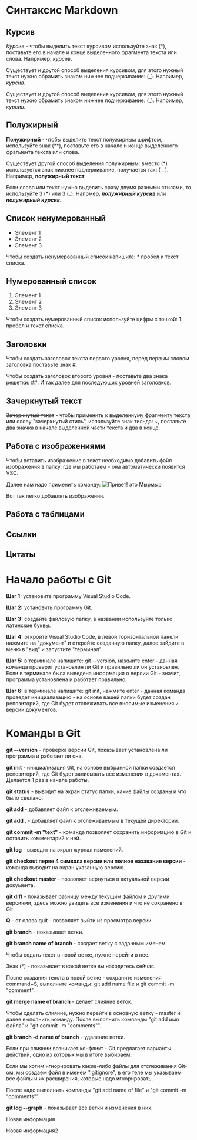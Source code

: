 # Синтаксис Markdown

## Курсив

*Курсив* - чтобы выделить текст курсивом используйте знак (*), поставьте его в начале и конце выделенного фрагмента текста или слова. Например: *курсив*.

Существует и другой способ выделения курсивом, для этого нужный текст нужно обрамить знаком нижнее подчеркивание: (_). Например, _курсив_.

Существует и другой способ выделения курсивом, для этого нужный текст нужно обрамить знаком нижнее подчеркивание: (_). Например, _курсив_.

## Полужирный

**Полужирный** - чтобы выделить текст полужирным шрифтом, используйте знак (**), поставьте его в начале и конце выделенного фрагмента текста или слова.

Существует другой способ выделения полужирным: вместо (*) используется знак нижнее подчеркивание, получается так: (__). Например, __полужирный текст__

Если слово или текст нужно выделить сразу двумя разными стилями, то используйте 3 (*) или 3 (_). Напрмер, ***полужирный курсив*** или ___полужирный курсив___.

## Список ненумерованный

* Элемент 1
* Элемент 2
* Элемент 3

Чтобы создать ненумерованный список напишите: * пробел и текст списка. 

## Нумерованный список

1. Элемент 1
2. Элемент 2
3. Элемент 3

Чтобы создать нумерованный список используйте цифры с точкой: 1. пробел и текст списка.

## Заголовки

Чтобы создать заголовок текста первого уровня, перед первым словом заголовка поставьте знак #.

Чтобы создать заголовок второго уровня - поставьте два знака решетки: ##. И так далее для последующих уровней заголовков.

## Зачеркнутый текст

~~Зачеркнутый текст~~ - чтобы применить к выделеннуму фрагменту текста или слову "зачеркнутый стиль", используйте знак тильда: ~, поставьте два значка в начале выделенной части текста и два в конце.

## Работа с изображениями

Чтобы вставить изображение в текст необходимо добавить файл изображения в папку, где мы работаем - она автоматически появится VSC. 

Далее нам надо применить команду:
![Привет! это Мырмыр](mirmir.jpg)

Вот так легко добавлять изображения.

## Работа с таблицами


## Ссылки


## Цитаты


# Начало работы с Git

**Шаг 1:** установите программу Visual Studio Code.

**Шаг 2:** установить программу Git.

**Шаг 3:** создайте файловую папку, в названии используйте только латинские буквы.

**Шаг 4:** откройте Visual Studio Code, в левой горизонтальной панели нажмите на "документ" и откройте созданную папку, далее зайдите в меню в "вид" и запустите "терминал".

**Шаг 5:** в терминале напишите: git --version, нажмите enter - данная команда проверит установлин ли Git и правильно ли он установлен. Если в терминале была выведена информация о версии Git - значит, программа установлена и работает правильно.

**Шаг 6:** в терминале напишите: git init, нажмите enter - данная команда проведет инициализацию - на основе вашей папки будет создан репозиторий, где Git будет отслеживать все вносимые изменения и версии документов.


# Команды в Git

**git --version** - проверка версии Git, показывает установлена ли программа и работает ли она. 

**git init** - инициализация Git, на основе выбранной папки создается репозиторий, где Git будет записывать все изменения в докаментах. Делается 1 раз в начале работы.

**git status** - выводит на экран статус папки, какие файлы созданы и что было сделано.

**git add** - добавляет файл к отслеживаемым.

**git add .** - добавляет файл к отслеживаемым в текущей директории.

**git commit -m "text"** - команда позволяет сохранить информацию в Git и оставить комментарий к ней.

**git log** - выводит на экран журнал изменений.

**git checkout перве 4 символа версии или полное назавание версии** - команда выводит на экран указанную версию.

**git checkout master** - позволяет вернуться в актуальной версии документа.

**git diff** - показывает разницу между текущим файлом и другими версиями, здесь можно увидеть все изменения и что не сохранено в Git.

**Q** - от слова quit - позволяет выйти из просмотра версии.

**git branch** - показывает ветки.

**git branch name of branch** - создает ветку с заданным именем.

Чтобы содать текст в новой ветке, нужне перейти в нее. 

Знак (*) - показывает в какой ветке вы находитесь сейчас.

После создания текста в новой ветке - сохраните изменения command+S, выполните команды: git add name file и git commit -m "comment".

**git merge name of branch** - делает слияние веток.

Чтобы сделать слияние, нужно перейти в основную ветку - master и далее выполнить команду. После выполнить компанды "git add имя файла" и  "git commit -m "comments"".

**git branch -d name of branch** -  удаление ветки.

Если при слиянии возникает конфликт - Git предлагает варианты действий, одно из которых мы в итоге выбираем.

Если мы хотим игнорировать какие-либо файлы для отслеживания Git-ом, мы создаем файл в именем ".gitignore", в его теле мы указываем все файлы и их расширения, которые надо игнорировать.

После надо выполнить компанды "git add name of file" и "git commit -m "comments"".

**git log --graph** - показывает все ветки и изменения в них.

Новая информация

Новая информация2
